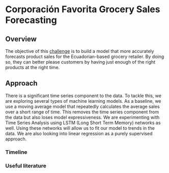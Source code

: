 # Corporación Favorita Grocery Sales Forecasting

## Overview
The objective of this [challenge](https://www.kaggle.com/c/favorita-grocery-sales-forecasting) is to build a model that more accurately forecasts product sales for the Ecuadorian-based grocery retailer. By doing so, they can better please customers by having just enough of the right products at the right time.

## Approach
There is a significant time series component to the data. To tackle this, we are exploring several types of machine learning models. As a baseline, we use a moving average model that repeatedly calculates the average sales over a short range of time. This removes the time series component from the data but also loses model expressiveness. We are experimenting with Time Series Analysis using LSTM (Long Short Term Memory) networks as well. Using these networks will allow us to fit our model to trends in the data. We are also looking into linear regression as a purely supervised approach.

### Timeline

### Useful literature
